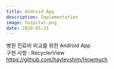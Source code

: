 ```yaml
---
title: Android App
description: Implementation
image: hospital.png
date: 2020-05-31
---
```


병원 진료비 비교를 위한 Android App
<br>구현 사항 : RecyclerView
<br>https://github.com/hayleyshim/Howmuch